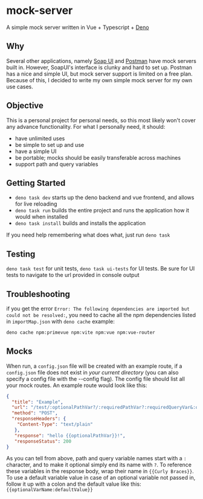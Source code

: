 # mock-server

A simple mock server written in Vue + Typescript + [Deno](https://deno.land)

## Why

Several other applications, namely [Soap UI](https://www.soapui.org/) and
[Postman](https://www.postman.com/) have mock servers built in. However, SoapUI's
interface is clunky and hard to set up. Postman has a nice and simple UI, but
mock server support is limited on a free plan. Because of this, I decided to
write my own simple mock server for my own use cases.

## Objective

This is a personal project for personal needs, so this most likely won't cover
any advance functionality. For what I personally need, it should:

- have unlimited uses
- be simple to set up and use
- have a simple UI
- be portable; mocks should be easily transferable across machines
- support path and query variables

## Getting Started
- `deno task dev` starts up the deno backend and vue frontend, and allows for live reloading
- `deno task run` builds the entire project and runs the application how it would when installed
- `deno task install` builds and installs the application

If you need help remembering what does what, just run `deno task`

## Testing
`deno task test` for unit tests, `deno task ui-tests` for UI tests. Be sure for UI tests to navigate to the url provided in console output

## Troubleshooting
if you get the error `Error: The following dependencies are imported but could not be resolved:`, you need to cache all the npm dependencies listed in `importMap.json` with `deno cache`
example: 
```sh
deno cache npm:primevue npm:vite npm:vue npm:vue-router
```

## Mocks
When run, a `config.json` file will be created with an example route, if a `config.json` file does not exist in _your current directory_ (you can also specify a config file with the --config flag). The config file should list all your mock routes. An example route would look like this:
```json
{
  "title": "Example",
  "url": "/test/:optionalPathVar?/:requiredPathVar?:requiredQueryVar&:optionalQueryVar?",
  "method": "POST",
  "responseHeaders": {
    "Content-Type": "text/plain"
   },
   "response": "hello {{optionalPathVar}}!",
   "responseStatus": 200
}
```

As you can tell from above, path and query variable names start with a `:` character, and to make it optional simply end its name with `?`. To reference these variables in the response body, wrap their name in `{{Curly Braces}}`. To use a default variable value in case of an optional variable not passed in, follow it up with a colon and the default value like this: `{{optionalVarName:defaultValue}}`
